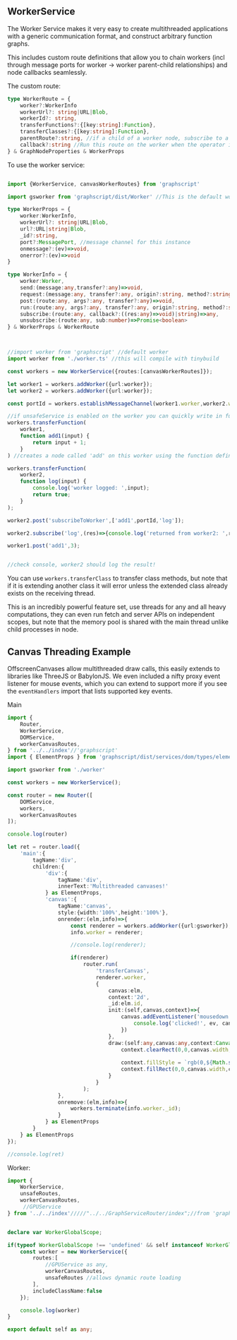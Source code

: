 ## WorkerService

The Worker Service makes it very easy to create multithreaded applications with a generic communication format, and construct arbitrary function graphs.

This includes custom route definitions that allow you to chain workers (incl through message ports for worker -> worker parent-child relationships) and node callbacks seamlessly. 

The custom route:
```ts
type WorkerRoute = {
    worker?:WorkerInfo
    workerUrl?: string|URL|Blob,
    workerId?: string,
    transferFunctions?:{[key:string]:Function},
    transferClasses?:{[key:string]:Function},
    parentRoute?:string, //if a child of a worker node, subscribe to a route on a parent worker?
    callback?:string //Run this route on the worker when the operator is called. If this route is a child of another node, run this node on the child worker when it receives a message. 
} & GraphNodeProperties & WorkerProps

```


To use the worker service:
```ts

import {WorkerService, canvasWorkerRoutes} from 'graphscript' 

import gsworker from 'graphscript/dist/Worker' //This is the default worker which is set up with a worker service to send/receive messages, plus unsafeservice to write data and functions arbitrarily to build single file pipelines

type WorkerProps = {
    worker:WorkerInfo,
    workerUrl?: string|URL|Blob,
    url?:URL|string|Blob,
    _id?:string,
    port?:MessagePort, //message channel for this instance
    onmessage?:(ev)=>void,
    onerror?:(ev)=>void
} 

type WorkerInfo = {
    worker:Worker,
    send:(message:any,transfer?:any)=>void,
    request:(message:any, transfer?:any, origin?:string, method?:string)=>Promise<any>,
    post:(route:any, args?:any, transfer?:any)=>void,
    run:(route:any, args?:any, transfer?:any, origin?:string, method?:string)=>Promise<any>
    subscribe:(route:any, callback?:((res:any)=>void)|string)=>any,
    unsubscribe:(route:any, sub:number)=>Promise<boolean>
} & WorkerProps & WorkerRoute



//import worker from 'graphscript' //default worker
import worker from './worker.ts' //this will compile with tinybuild

const workers = new WorkerService({routes:[canvasWorkerRoutes]});

let worker1 = workers.addWorker({url:worker});
let worker2 = workers.addWorker({url:worker});

const portId = workers.establishMessageChannel(worker1.worker,worker2.worker)

//if unsafeService is enabled on the worker you can quickly write in functions from the main thread
workers.transferFunction(
    worker1,
    function add1(input) {
        return input + 1;
    }
) //creates a node called 'add' on this worker using the function definition

workers.transferFunction(
    worker2,
    function log(input) {
        console.log('worker logged: ',input);
        return true;
    }
);

worker2.post('subscribeToWorker',['add1',portId,'log']);

worker2.subscribe('log',(res)=>{console.log('returned from worker2: ',res);}) //should grab the 'true' result from worker2 back on the main thread.

worker1.post('add1',3);


//check console, worker2 should log the result!

```

You can use `workers.transferClass` to transfer class methods, but note that if it is extending another class it will error unless the extended class already exists on the receiving thread.

This is an incredibly powerful feature set, use threads for any and all heavy computations, they can even run fetch and server APIs on independent scopes, but note that the memory pool is shared with the main thread unlike child processes in node.



## Canvas Threading Example

OffscreenCanvases allow multithreaded draw calls, this easily extends to libraries like ThreeJS or BabylonJS. We even included a nifty proxy event listener for mouse events, which you can extend to support more if you see the `eventHandlers` import that lists supported key events.

Main
```ts
import {
    Router,
    WorkerService,
    DOMService,
    workerCanvasRoutes,
} from '../../index'//'graphscript'
import { ElementProps } from 'graphscript/dist/services/dom/types/element';

import gsworker from './worker'

const workers = new WorkerService();

const router = new Router([
    DOMService,
    workers,
    workerCanvasRoutes
]);

console.log(router)

let ret = router.load({
    'main':{
        tagName:'div',
        children:{
            'div':{
                tagName:'div',
                innerText:'Multithreaded canvases!'
            } as ElementProps,
            'canvas':{
                tagName:'canvas',
                style:{width:'100%',height:'100%'},
                onrender:(elm,info)=>{
                    const renderer = workers.addWorker({url:gsworker});
                    info.worker = renderer;

                    //console.log(renderer);

                    if(renderer)
                        router.run(
                            'transferCanvas', 
                            renderer.worker, 
                            {
                                canvas:elm,
                                context:'2d',
                                _id:elm.id,
                                init:(self,canvas,context)=>{
                                    canvas.addEventListener('mousedown',(ev)=>{
                                        console.log('clicked!', ev, canvas);
                                    })
                                },
                                draw:(self:any,canvas:any,context:CanvasRenderingContext2D)=>{
                                    context.clearRect(0,0,canvas.width, canvas.height);
                                    
                                    context.fillStyle = `rgb(0,${Math.sin(Date.now()*0.001)*255},${Math.cos(Date.now()*0.001)*255})`;
                                    context.fillRect(0,0,canvas.width,canvas.height);
                                }
                            }
                        );
                },
                onremove:(elm,info)=>{
                    workers.terminate(info.worker._id);
                }        
            } as ElementProps      
        } 
    } as ElementProps
});

//console.log(ret)
```

Worker:
```ts
import { 
    WorkerService, 
    unsafeRoutes, 
    workerCanvasRoutes,
     //GPUService 
} from '../../index'/////"../../GraphServiceRouter/index";//from 'graphscript'


declare var WorkerGlobalScope;

if(typeof WorkerGlobalScope !== 'undefined' && self instanceof WorkerGlobalScope) {
    const worker = new WorkerService({
        routes:[
            //GPUService as any,
            workerCanvasRoutes,
            unsafeRoutes //allows dynamic route loading
        ],
        includeClassName:false
    });

    console.log(worker)
}

export default self as any;

```